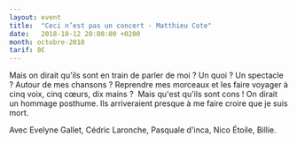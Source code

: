 ```yaml
---
layout: event
title:  "Ceci n’est pas un concert - Matthieu Cote"
date:   2018-10-12 20:00:00 +0200
month: octobre-2018
tarif: 8€
---
```


<!-- <img class="alignleft size-medium wp-image-5281" src="https://agendarts.files.wordpress.com/2018/08/cotte.jpg?w=300" alt="Cotte" width="300" height="300" /> -->

Mais on dirait qu'ils sont en train de parler de moi ? Un quoi ? Un spectacle ? Autour de mes chansons ? Reprendre mes morceaux et les faire voyager à cinq voix, cinq cœurs, dix mains ?  Mais qu'est qu'ils sont cons ! On dirait un hommage posthume. Ils arriveraient presque à me faire croire que je suis mort.

Avec Evelyne Gallet, Cédric Laronche, Pasquale d'inca, Nico Étoile, Billie.